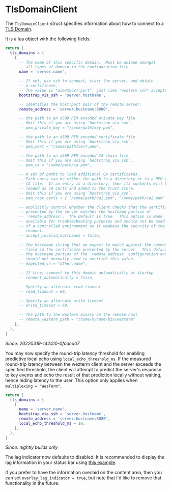 # TlsDomainClient

The `TlsDomainClient` struct specifies information about how to connect
to a [TLS Domain](../../multiplexing.md#tls-domains).

It is a lua object with the following fields:

```lua
return {
  tls_domains = {
    {
      -- The name of this specific domain.  Must be unique amongst
      -- all types of domain in the configuration file.
      name = 'server.name',

      -- If set, use ssh to connect, start the server, and obtain
      -- a certificate.
      -- The value is "user@host:port", just like "wezterm ssh" accepts.
      bootstrap_via_ssh = 'server.hostname',

      -- identifies the host:port pair of the remote server.
      remote_address = 'server.hostname:8080',

      -- the path to an x509 PEM encoded private key file.
      -- Omit this if you are using `bootstrap_via_ssh`.
      -- pem_private_key = "/some/path/key.pem",

      -- the path to an x509 PEM encoded certificate file
      -- Omit this if you are using `bootstrap_via_ssh`.
      -- pem_cert = "/some/path/cert.pem",

      -- the path to an x509 PEM encoded CA chain file
      -- Omit this if you are using `bootstrap_via_ssh`.
      -- pem_ca = "/some/path/ca.pem",

      -- A set of paths to load additional CA certificates.
      -- Each entry can be either the path to a directory or to a PEM encoded
      -- CA file.  If an entry is a directory, then its contents will be
      -- loaded as CA certs and added to the trust store.
      -- Omit this if you are using `bootstrap_via_ssh`.
      -- pem_root_certs = { "/some/path/ca1.pem", "/some/path/ca2.pem" },

      -- explicitly control whether the client checks that the certificate
      -- presented by the server matches the hostname portion of
      -- `remote_address`.  The default is true.  This option is made
      -- available for troubleshooting purposes and should not be used outside
      -- of a controlled environment as it weakens the security of the TLS
      -- channel.
      -- accept_invalid_hostnames = false,

      -- the hostname string that we expect to match against the common name
      -- field in the certificate presented by the server.  This defaults to
      -- the hostname portion of the `remote_address` configuration and you
      -- should not normally need to override this value.
      -- expected_cn = "other.name",

      -- If true, connect to this domain automatically at startup
      -- connect_automatically = false,

      -- Specify an alternate read timeout
      -- read_timeout = 60,

      -- Specify an alternate write timeout
      -- write_timeout = 60,

      -- The path to the wezterm binary on the remote host
      -- remote_wezterm_path = "/home/myname/bin/wezterm"
    },
  },
}
```

*Since: 20220319-142410-0fcdea07*

You may now specify the round-trip latency threshold for enabling predictive
local echo using `local_echo_threshold_ms`. If the measured round-trip latency
between the wezterm client and the server exceeds the specified threshold, the
client will attempt to predict the server's response to key events and echo the
result of that prediction locally without waiting, hence hiding latency to the
user. This option only applies when `multiplexing = "WezTerm"`.

```lua
return {
  tls_domains = {
    {
      name = 'server,name',
      bootstrap_via_ssh = 'server.hostname',
      remote_address = 'server.hostname:8080',
      local_echo_threshold_ms = 10,
    },
  },
}
```

*Since: nightly builds only*

The lag indicator now defaults to disabled. It is recommended to display
the lag information in your status bar using [this
example](pane/get_metadata.md).

If you prefer to have the information overlaid on the content area, then
you can set `overlay_lag_indicator = true`, but note that I'd like to
remove that functionality in the future.
